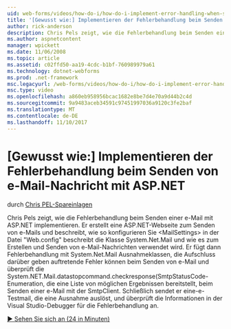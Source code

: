 ```yaml
---
uid: web-forms/videos/how-do-i/how-do-i-implement-error-handling-when-sending-email-with-aspnet
title: '[Gewusst wie:] Implementieren der Fehlerbehandlung beim Senden von e-Mail-Nachricht mit ASP.NET | Microsoft Docs'
author: rick-anderson
description: Chris Pels zeigt, wie die Fehlerbehandlung beim Senden einer e-Mail mit ASP.NET implementieren. Er erstellt eine ASP.NET-Webseite zum Senden von e-Mails, zeigt konfigurieren & lt....
ms.author: aspnetcontent
manager: wpickett
ms.date: 11/06/2008
ms.topic: article
ms.assetid: c02ffd50-aa19-4cdc-b1bf-760989979a61
ms.technology: dotnet-webforms
ms.prod: .net-framework
msc.legacyurl: /web-forms/videos/how-do-i/how-do-i-implement-error-handling-when-sending-email-with-aspnet
msc.type: video
ms.openlocfilehash: a860eb958956bcac1682e8be7d4e70a9d44b2c4d
ms.sourcegitcommit: 9a9483aceb34591c97451997036a9120c3fe2baf
ms.translationtype: MT
ms.contentlocale: de-DE
ms.lasthandoff: 11/10/2017
---
```

<a name="how-do-i-implement-error-handling-when-sending-email-with-aspnet"></a>[Gewusst wie:] Implementieren der Fehlerbehandlung beim Senden von e-Mail-Nachricht mit ASP.NET
====================
durch [Chris PEL-Spareinlagen](https://twitter.com/chrispels)

Chris Pels zeigt, wie die Fehlerbehandlung beim Senden einer e-Mail mit ASP.NET implementieren. Er erstellt eine ASP.NET-Webseite zum Senden von e-Mails und beschreibt, wie so konfigurieren Sie &lt;MailSettings&gt; in der Datei "Web.config" beschreibt die Klasse System.Net.Mail und wie es zum Erstellen und Senden von e-Mail-Nachrichten verwendet wird. Er fügt dann Fehlerbehandlung mit System.Net.Mail Ausnahmeklassen, die Aufschluss darüber geben auftretende Fehler können beim Senden von e-Mail und überprüft die System.NET.Mail.datastopcommand.checkresponse(SmtpStatusCode-Enumeration, die eine Liste von möglichen Ergebnissen bereitstellt, beim Senden einer e-Mail mit der SmtpClient. Schließlich sendet er eine-e-Testmail, die eine Ausnahme auslöst, und überprüft die Informationen in der Visual Studio-Debugger für die Fehlerbehandlung an.

[&#9654; Sehen Sie sich an (24 in Minuten)](https://channel9.msdn.com/Blogs/ASP-NET-Site-Videos/how-do-i-implement-error-handling-when-sending-email-with-aspnet)
